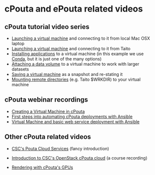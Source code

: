 # cPouta and ePouta related videos

## cPouta tutorial video series

- [Launching a virtual machine] and connecting to it from local Mac OSX laptop
- [Launching a virtual machine](https://www.youtube.com/watch?v=9Zqx3Q4T_-E)  and connecting to it from Taito
- [Installing applications] to a virtual machine (in  this example  we use [Conda], but  it is just one
of the many options)
- [Attaching a data volume] to a virtual machine to work with larger datasets
- [Saving a virtual machine]  as a snapshot and re-stating it  
- [Mounting remote directories] (e.g. Taito $WRKDIR) to your virtual  machine

## cPouta webinar recordings
- [Creating a Virtual Machine in cPouta]
- [First steps into automating cPouta deployments with Ansible]
- [Virtual Machine and basic web service deployment with Ansible]

## Other cPouta related videos
- [CSC's Pouta Cloud Services] (fancy introduction)
- [Introduction to CSC's OpenStack cPouta cloud] (a course recording)
- [Rendering with cPouta's GPUs]

  [Launching a virtual machine]: https://www.youtube.com/watch?v=CvoN4pv0RJQ
  [Installing applications]: https://www.youtube.com/watch?v=THqppmnkV7E
  [Conda]: http://conda.io
  [Attaching a data volume]: https://www.youtube.com/watch?v=FBmMTwwKcpk
  [Saving a virtual machine]: https://www.youtube.com/watch?v=YlMSWoWB5uk
  [Mounting remote directories]: https://youtu.be/mhPDU2MxqZI
  [Creating a Virtual Machine in cPouta]: https://www.youtube.com/watch?v=CIO8KRbgDoI
  [First steps into automating cPouta deployments with Ansible]: https://www.youtube.com/watch?v=m81gmCXF21E
  [Virtual Machine and basic web service deployment with Ansible]: https://www.youtube.com/watch?v=Qvd0-zI4yvw
  [CSC's Pouta Cloud Services]: https://www.youtube.com/watch?v=2opuVIBSPgw
  [Introduction to CSC's OpenStack cPouta cloud]: https://www.youtube.com/watch?v=1OSe7Fr_c7g
  [Rendering with cPouta's GPUs]: https://youtu.be/An1e9ryS3nY
